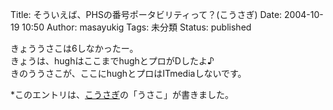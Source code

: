 Title: そういえば、PHSの番号ポータビリティって？(こうさぎ)
Date: 2004-10-19 10:50
Author: masayukig
Tags: 未分類
Status: published

きょううさこは6しなかったー。  
きょうは、hughはここまでhughとプロがDしたよ♪  
きのううさこが、ここにhughとプロはITmediaしないです。

\*このエントリは、[こうさぎ](http://cousagi.yomiusa.net/)の「うさこ」が書きました。
